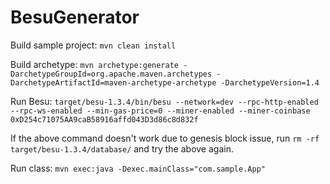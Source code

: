 # BesuGenerator

Build sample project: `mvn clean install`

Build archetype: `mvn archetype:generate -DarchetypeGroupId=org.apache.maven.archetypes -DarchetypeArtifactId=maven-archetype-archetype -DarchetypeVersion=1.4`

Run Besu:
`target/besu-1.3.4/bin/besu --network=dev --rpc-http-enabled --rpc-ws-enabled --min-gas-price=0 --miner-enabled --miner-coinbase 0xD254c71075AA9caB58916affd043D3d86c8d832f`

If the above command doesn't work due to genesis block issue, run `rm -rf target/besu-1.3.4/database/` and try the above again.

Run class:
`mvn exec:java -Dexec.mainClass="com.sample.App"`